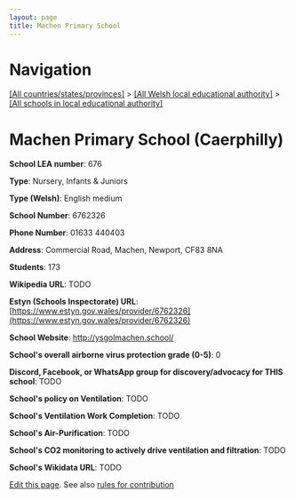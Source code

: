 ```yaml
---
layout: page
title: Machen Primary School
---
```

# Navigation

[[All countries/states/provinces]](../../..) > [[All Welsh local educational authority]](../..) > [[All schools in local educational authority]](..)

# Machen Primary School (Caerphilly)

**School LEA number**: 676

**Type**: Nursery, Infants & Juniors

**Type (Welsh)**: English medium

**School Number**: 6762326

**Phone Number**: 01633 440403

**Address**: Commercial Road, Machen, Newport, CF83 8NA

**Students**: 173

**Wikipedia URL**: TODO

**Estyn (Schools Inspectorate) URL**: [https://www.estyn.gov.wales/provider/6762326](https://www.estyn.gov.wales/provider/6762326)

**School Website**: http://ysgolmachen.school/

**School's overall airborne virus protection grade (0-5)**: 0

**Discord, Facebook, or WhatsApp group for discovery/advocacy for THIS school**: TODO

**School's policy on Ventilation**: TODO

**School's Ventilation Work Completion**: TODO

**School's Air-Purification**: TODO

**School's CO2 monitoring to actively drive ventilation and filtration**: TODO

**School's Wikidata URL**: TODO




[Edit this page](https://github.com/VentilationProject/Wales/edit/prif/./Caerphilly/Machen_Primary_School.md). See also [rules for contribution](../../../contribution-rules/)